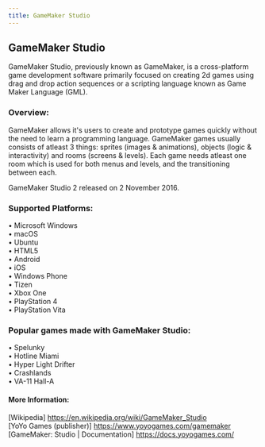 ```yaml
---
title: GameMaker Studio
---
```


## GameMaker Studio
GameMaker Studio, previously known as GameMaker, is a cross-platform game development software primarily focused on creating 2d games 
using drag and drop action sequences or a scripting language known as Game Maker Language (GML).

### Overview:
GameMaker allows it's users to create and prototype games quickly without the need to learn a programming language. GameMaker games usually
consists of atleast 3 things: sprites (images & animations), objects (logic & interactivity) and rooms (screens & levels). Each game needs 
atleast one room which is used for both menus and levels, and the transitioning between each.

GameMaker Studio 2 released on 2 November 2016. 

### Supported Platforms:
• Microsoft Windows<br>
• macOS<br>
• Ubuntu<br>
• HTML5<br>
• Android<br>
• iOS<br>
• Windows Phone<br>
• Tizen<br>
• Xbox One<br>
• PlayStation 4<br>
• PlayStation Vita<br>

### Popular games made with GameMaker Studio:
• Spelunky<br>
• Hotline Miami<br>
• Hyper Light Drifter<br>
• Crashlands<br>
• VA-11 Hall-A<br>

#### More Information:
[Wikipedia] https://en.wikipedia.org/wiki/GameMaker_Studio<br>
[YoYo Games (publisher)] https://www.yoyogames.com/gamemaker<br>
[GameMaker: Studio | Documentation] https://docs.yoyogames.com/<br>
